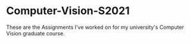 # Computer-Vision-S2021
These are the Assignments I've worked on for my university's Computer Vision graduate course.
